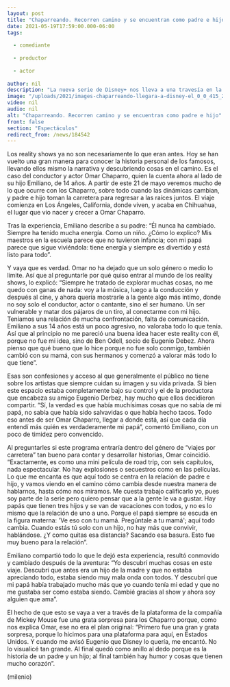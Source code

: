 ```yaml
---
layout: post
title: "Chaparreando. Recorren camino y se encuentran como padre e hijo"
date: 2021-05-19T17:59:00.000-06:00
tags:
  
  - comediante
  
  - productor
  
  - actor
  
author: nil
description: "La nueva serie de Disney+ nos lleva a una travesía en la que Omar Chaparro muestra un lado muy personal de sus aventuras como padre, la fama y el regreso a sus raíces."
image: "/uploads/2021/images-chaparreando-llegara-a-disney-el_0_0_415_258.png"
video: nil
audio: nil
alt: "Chaparreando. Recorren camino y se encuentran como padre e hijo"
front: false
section: "Espectáculos"
redirect_from: /news/184542
---
```


 Los reality shows ya no son necesariamente lo que eran antes. Hoy se han vuelto una gran manera para conocer la historia personal de los famosos, llevando ellos mismo la narrativa y descubriendo cosas en el camino. Es el caso del conductor y actor Omar Chaparro, quien la cuenta ahora al lado de su hijo Emiliano, de 14 años. A partir de este 21 de mayo veremos mucho de lo que ocurre con los Chaparro, sobre todo cuando las dinámicas cambian, y padre e hijo toman la carretera para regresar a las raíces juntos. El viaje comienza en Los Ángeles, California, donde viven, y acaba en Chihuahua, el lugar que vio nacer y crecer a Omar Chaparro. 

Tras la experiencia, Emiliano describe a su padre: “Él nunca ha cambiado. Siempre ha tenido mucha energía. Como un niño. ¿Cómo lo explico? Mis maestros en la escuela parece que no tuvieron infancia; con mi papá parece que sigue viviéndola: tiene energía y siempre es divertido y está listo para todo”. 

Y vaya que es verdad. Omar no ha dejado que un solo género o medio lo limite. Así que al preguntarle por qué quiso entrar al mundo de los reality shows, lo explicó: “Siempre he tratado de explorar muchas cosas, no me quedo con ganas de nada: voy a la música, luego a la conducción y después al cine, y ahora quería mostrarle a la gente algo más intimo, donde no soy solo el conductor, actor o cantante, sino el ser humano. Un ser vulnerable y matar dos pájaros de un tiro, al conectarme con mi hijo. Teníamos una relación de mucha confrontación, falta de comunicación. Emiliano a sus 14 años está un poco agresivo, no valoraba todo lo que tenía. Así que al principio no me pareció una buena idea hacer este reality con él, porque no fue mi idea, sino de Ben Odell, socio de Eugenio Debez. Ahora pienso que qué bueno que lo hice porque no fue solo conmigo, también cambió con su mamá, con sus hermanos y comenzó a valorar más todo lo que tiene”. 

Esas son confesiones y acceso al que generalmente el público no tiene sobre los artistas que siempre cuidan su imagen y su vida privada. Si bien este espacio estaba completamente bajo su control y el de la productora que encabeza su amigo Eugenio Derbez, hay mucho que ellos decidieron compartir. “Sí, la verdad es que había muchísimas cosas que no sabía de mi papá, no sabía que había sido salvavidas o que había hecho tacos. Todo eso antes de ser Omar Chaparro, llegar a donde está, así que cada día entendí más quién es verdaderamente mi papá”, comentó Emiliano, con un poco de timidez pero convencido. 

Al preguntarles si este programa entraría dentro del género de “viajes por carretera” tan bueno para contar y desarrollar historias, Omar coincidió. “Exactamente, es como una mini película de road trip, con seis capítulos, nada espectacular. No hay explosiones o secuestros como en las películas. Lo que me encanta es que aquí todo se centra en la relación de padre e hijo, y vamos viendo en el camino cómo cambia desde nuestra manera de hablarnos, hasta cómo nos miramos. Me cuesta trabajo calificarlo yo, pues soy parte de la serie pero quiero pensar que a la gente le va a gustar. Hay papás que tienen tres hijos y se van de vacaciones con todos, y no es lo mismo que la relación de uno a uno. Porque el papá siempre se escuda en la figura materna: 'Ve eso con tu mamá. Pregúntale a tu mamá'; aquí todo cambia. Cuando estás tú solo con un hijo, no hay más que convivir, hablándose. ¿Y como quitas esa distancia? Sacando esa basura. Esto fue muy bueno para la relación”. 

Emiliano compartió todo lo que le dejó esta experiencia, resultó conmovido y cambiado después de la aventura: “Yo descubrí muchas cosas en este viaje. Descubrí que antes era un hijo de la madre y que no estaba apreciando todo, estaba siendo muy mala onda con todos. Y descubrí que mi papá había trabajado mucho más que yo cuando tenía mi edad y que no me gustaba ser como estaba siendo. Cambié gracias al show y ahora soy alguien que ama”. 

El hecho de que esto se vaya a ver a través de la plataforma de la compañía de Mickey Mouse fue una grata sorpresa para los Chaparro porque, como nos explica Omar, ese no era el plan original: “Primero fue una gran y grata sorpresa, porque lo hicimos para una plataforma para aquí, en Estados Unidos. Y cuando me avisó Eugenio que Disney lo quería, me encantó. No lo visualicé tan grande. Al final quedó como anillo al dedo porque es la historia de un padre y un hijo; al final también hay humor y cosas que tienen mucho corazón”. 

(milenio)